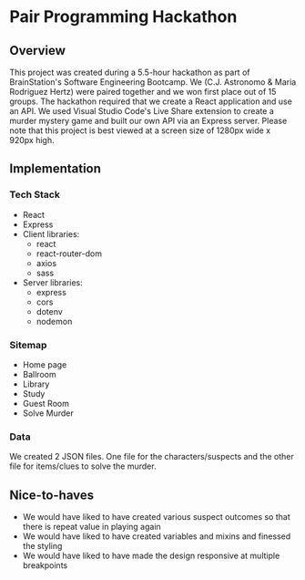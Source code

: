 # Pair Programming Hackathon

## Overview
This project was created during a 5.5-hour hackathon as part of BrainStation's Software Engineering Bootcamp.
We (C.J. Astronomo & Maria Rodriguez Hertz) were paired together and we won first place out of 15 groups.
The hackathon required that we create a React application and use an API. 
We used Visual Studio Code's Live Share extension to create a murder mystery game and built our own API via an Express server. 
Please note that this project is best viewed at a screen size of 1280px wide x 920px high.

## Implementation

### Tech Stack
- React
- Express
- Client libraries:
  - react
  - react-router-dom
  - axios
  - sass
- Server libraries:
  -  express
  -  cors
  -  dotenv
  -  nodemon

 ### Sitemap
 - Home page
 - Ballroom
 - Library
 - Study
 - Guest Room
 - Solve Murder

 ### Data
 We created 2 JSON files. One file for the characters/suspects and the other file for items/clues to solve the murder.

 ## Nice-to-haves
 - We would have liked to have created various suspect outcomes so that there is repeat value in playing again
 - We would have liked to have created variables and mixins and finessed the styling
 - We would have liked to have made the design responsive at multiple breakpoints
